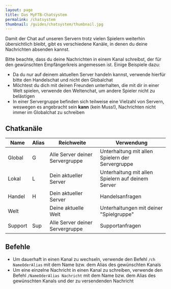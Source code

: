 ```yaml
---
layout: page
title: Das MyFTB-Chatsystem
permalink: /chatsystem
thumbnail: /guides/chatsystem/thumbnail.jpg
---
```


Damit der Chat auf unseren Servern trotz vielen Spielern weiterhin übersichtlich bleibt, gibt es verschiedene Kanäle, in denen du deine Nachrichten absenden kannst.

Bitte beachte, dass du deine Nachrichten in einem Kanal schreibst, der für den gewünschten Empfängerkreis angemessen ist. Einige Beispiele dazu:
- Da du nur auf deinem aktuellen Server handeln kannst, verwende hierfür bitte den Handelschat und nicht den Globalchat
- Möchtest du dich mit deinen Freunden unterhalten, die mit dir in einer Welt spielen, verwende den Weltenchat, um andere Spieler nicht zu belästigen
- In einer Servergruppe befinden sich teilweise eine Vielzahl von Servern, weswegen es angebracht sein **kann** (kein Muss!), Nachrichten nicht immer im Globalchat zu schreiben

## Chatkanäle

| Name    | Alias | Reichweite                      | Verwendung                                        |
|---------|-------|---------------------------------|---------------------------------------------------|
| Global  | G     | Alle Server deiner Servergruppe | Unterhaltung mit allen Spielern der Servergruppe  |
| Lokal   | L     | Dein aktueller Server           | Unterhaltung mit allen Spielern auf deinem Server |
| Handel  | H     | Dein aktueller Server           | Handelsanfragen                                   |
| Welt    |       | Deine aktuelle Welt             | Unterhaltungen mit deiner "Spielgruppe"           |
| Support | Sup   | Alle Server deiner Servergruppe | Supportanfragen                                   |

## Befehle

- Um dauerhaft in einen Kanal zu wechseln, verwende den Befehl `/ch NameOderAlias` mit dem Name bzw. dem Alias des gewünschten Kanals
- Um eine einzelne Nachricht in einen Kanal zu schreiben, verwende den Befehl `/NameOderAlias Nachricht` mit dem Name bzw. dem Alias des gewünschten Kanals und der zu versendenden Nachricht

